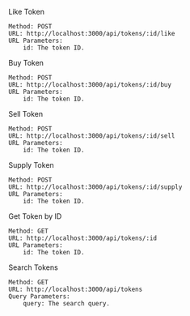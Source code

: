 Like Token

    Method: POST
    URL: http://localhost:3000/api/tokens/:id/like
    URL Parameters:
        id: The token ID.

Buy Token

    Method: POST
    URL: http://localhost:3000/api/tokens/:id/buy
    URL Parameters:
        id: The token ID.

Sell Token

    Method: POST
    URL: http://localhost:3000/api/tokens/:id/sell
    URL Parameters:
        id: The token ID.

Supply Token

    Method: POST
    URL: http://localhost:3000/api/tokens/:id/supply
    URL Parameters:
        id: The token ID.

Get Token by ID

    Method: GET
    URL: http://localhost:3000/api/tokens/:id
    URL Parameters:
        id: The token ID.

Search Tokens

    Method: GET
    URL: http://localhost:3000/api/tokens
    Query Parameters:
        query: The search query.
